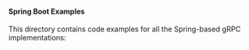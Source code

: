 #### Spring Boot Examples

This directory contains code examples for all the Spring-based gRPC implementations: 
